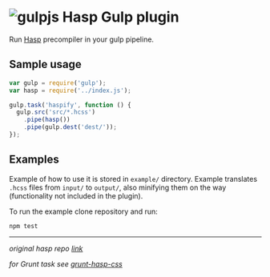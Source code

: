 # ![gulpjs](https://avatars0.githubusercontent.com/u/6200624?v=3&s=40) Hasp Gulp plugin

Run [Hasp](https://github.com/djanowski/hasp) precompiler in your gulp pipeline.

## Sample usage

```js
var gulp = require('gulp');
var hasp = require('../index.js');

gulp.task('haspify', function () {
  gulp.src('src/*.hcss')
    .pipe(hasp())
    .pipe(gulp.dest('dest/'));
});

```

## Examples

Example of how to use it is stored in `example/` directory. Example translates `.hcss` files from `input/` to `output/`, also minifying them on the way (functionality not included in the plugin).

To run the example clone repository and run:

```shell
npm test
```

___
*original hasp repo [link](https://github.com/djanowski/hasp)*

*for Grunt task see [grunt-hasp-css]()*